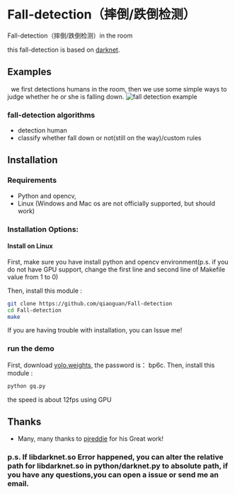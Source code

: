 # Fall-detection（摔倒/跌倒检测）
Fall-detection（摔倒/跌倒检测）in the room

 this fall-detection is based on [darknet](https://pjreddie.com/darknet/yolo/).


## Examples
   we first detections humans in the room, then we use some simple ways to judge whether he or she is falling down.
![fall detection example](https://github.com/qiaoguan/Fall-detection/blob/master/demo.gif)

### fall-detection algorithms

  * detection human
  * classify whether fall down or not(still on the way)/custom rules  
## Installation

### Requirements

  * Python and opencv, 
  * Linux (Windows and Mac os are not officially supported, but should work)

### Installation Options:

#### Install on Linux

First, make sure you have install python and opencv environment(p.s. if you do not have GPU support, change the first line and second line of Makefile  value from 1 to 0)


Then, install this module :

```bash
git clone https://github.com/qiaoguan/Fall-detection
cd Fall-detection
make
```

If you are having trouble with installation, you can Issue me!

### run the demo

  First, download [yolo.weights](https://pan.baidu.com/s/1eTqopgQ), the password is： bp6c.
  Then, install this module :

  ```bash
  python gq.py
  ```
the speed is about 12fps using GPU
## Thanks

* Many, many thanks to [pjreddie](https://pjreddie.com/darknet/yolo/) for his Great work!
  
### p.s. If libdarknet.so Error happened, you can alter the relative path for libdarknet.so in python/darknet.py to absolute path, if you have any questions,you can open a issue or send me an email.
